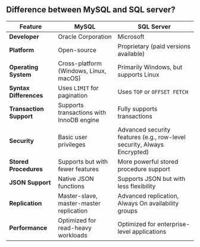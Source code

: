 ## Difference between MySQL and SQL server?

| Feature           | MySQL                                   | SQL Server                               |
|------------------|--------------------------------------|-----------------------------------------|
| **Developer**    | Oracle Corporation                  | Microsoft                               |
| **Platform**     | Open-source                         | Proprietary (paid versions available)  |
| **Operating System** | Cross-platform (Windows, Linux, macOS) | Primarily Windows, but supports Linux |
| **Syntax Differences** | Uses `LIMIT` for pagination | Uses `TOP` or `OFFSET FETCH` |
| **Transaction Support** | Supports transactions with InnoDB engine | Fully supports transactions |
| **Security** | Basic user privileges | Advanced security features (e.g., row-level security, Always Encrypted) |
| **Stored Procedures** | Supports but with fewer features | More powerful stored procedure support |
| **JSON Support** | Native JSON functions | Supports JSON but with less flexibility |
| **Replication** | Master-slave, master-master replication | Advanced replication, Always On availability groups |
| **Performance** | Optimized for read-heavy workloads | Optimized for enterprise-level applications |
